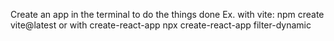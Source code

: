 Create an app in the terminal to do the things done
Ex.
with vite:
npm create vite@latest
or with create-react-app
npx create-react-app filter-dynamic

